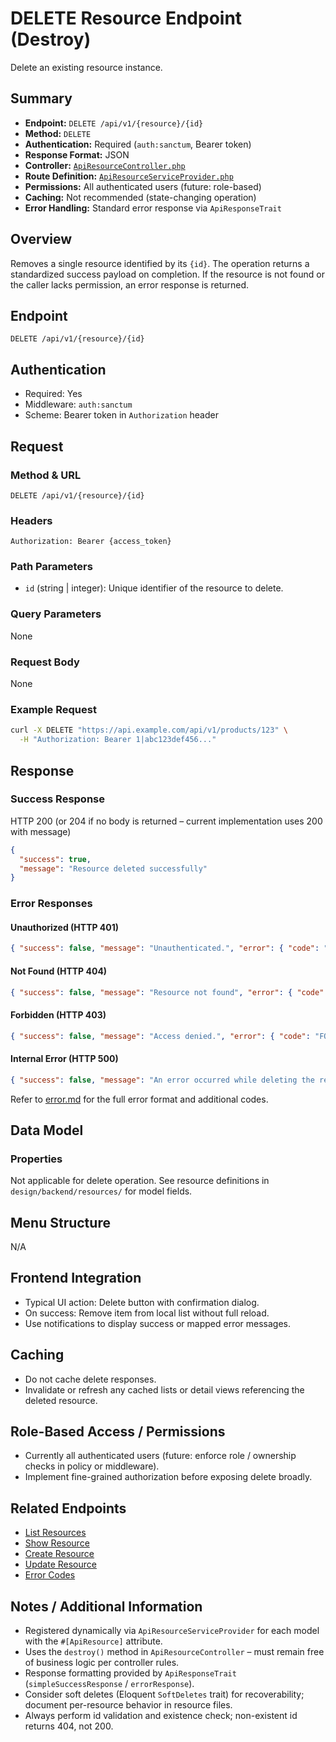 # DELETE Resource Endpoint (Destroy)

Delete an existing resource instance.

## Summary

* **Endpoint:** `DELETE /api/v1/{resource}/{id}`
* **Method:** `DELETE`
* **Authentication:** Required (`auth:sanctum`, Bearer token)
* **Response Format:** JSON
* **Controller:** [`ApiResourceController.php`](../../../../backend/app/Http/Controllers/ApiResourceController.php)
* **Route Definition:** [`ApiResourceServiceProvider.php`](../../../../backend/app/Providers/ApiResourceServiceProvider.php)
* **Permissions:** All authenticated users (future: role-based)
* **Caching:** Not recommended (state-changing operation)
* **Error Handling:** Standard error response via `ApiResponseTrait`

## Overview

Removes a single resource identified by its `{id}`. The operation returns a standardized success payload on completion. If the resource is not found or the caller lacks permission, an error response is returned.

## Endpoint

`DELETE /api/v1/{resource}/{id}`

## Authentication

- Required: Yes  
- Middleware: `auth:sanctum`  
- Scheme: Bearer token in `Authorization` header

## Request
### Method & URL
```
DELETE /api/v1/{resource}/{id}
```
### Headers
```
Authorization: Bearer {access_token}
```
### Path Parameters
- `id` (string | integer): Unique identifier of the resource to delete.
### Query Parameters
None
### Request Body
None
### Example Request
```bash
curl -X DELETE "https://api.example.com/api/v1/products/123" \
  -H "Authorization: Bearer 1|abc123def456..."
```

## Response
### Success Response
HTTP 200 (or 204 if no body is returned – current implementation uses 200 with message)
```json
{
  "success": true,
  "message": "Resource deleted successfully"
}
```
### Error Responses
#### Unauthorized (HTTP 401)
```json
{ "success": false, "message": "Unauthenticated.", "error": { "code": "UNAUTHENTICATED", "details": [] } }
```
#### Not Found (HTTP 404)
```json
{ "success": false, "message": "Resource not found", "error": { "code": "NOT_FOUND", "details": [] } }
```
#### Forbidden (HTTP 403)
```json
{ "success": false, "message": "Access denied.", "error": { "code": "FORBIDDEN", "details": [] } }
```
#### Internal Error (HTTP 500)
```json
{ "success": false, "message": "An error occurred while deleting the resource", "error": { "code": "INTERNAL_SERVER_ERROR", "details": [] } }
```
Refer to [error.md](error.md) for the full error format and additional codes.

## Data Model
### Properties
Not applicable for delete operation. See resource definitions in `design/backend/resources/` for model fields.

## Menu Structure
N/A

## Frontend Integration
- Typical UI action: Delete button with confirmation dialog.
- On success: Remove item from local list without full reload.
- Use notifications to display success or mapped error messages.

## Caching
- Do not cache delete responses.
- Invalidate or refresh any cached lists or detail views referencing the deleted resource.

## Role-Based Access / Permissions
- Currently all authenticated users (future: enforce role / ownership checks in policy or middleware).
- Implement fine-grained authorization before exposing delete broadly.

## Related Endpoints
- [List Resources](index.md)
- [Show Resource](show.md)
- [Create Resource](store.md)
- [Update Resource](update.md)
- [Error Codes](error.md)

## Notes / Additional Information
- Registered dynamically via `ApiResourceServiceProvider` for each model with the `#[ApiResource]` attribute.
- Uses the `destroy()` method in `ApiResourceController` – must remain free of business logic per controller rules.
- Response formatting provided by `ApiResponseTrait` (`simpleSuccessResponse` / `errorResponse`).
- Consider soft deletes (Eloquent `SoftDeletes` trait) for recoverability; document per-resource behavior in resource files.
- Always perform id validation and existence check; non-existent id returns 404, not 200.
